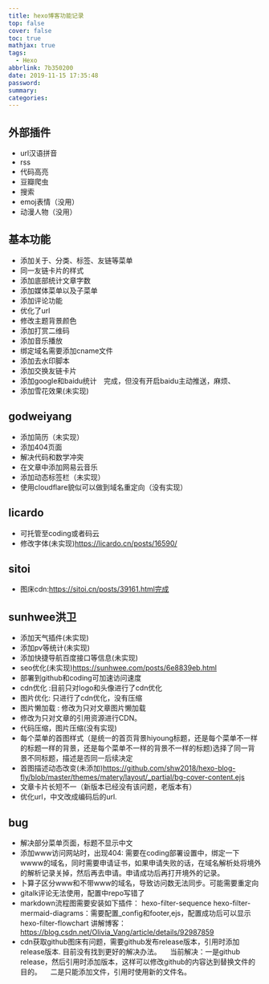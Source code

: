 ```yaml
---
title: hexo博客功能记录
top: false
cover: false
toc: true
mathjax: true
tags:
  - Hexo
abbrlink: 7b350200
date: 2019-11-15 17:35:48
password:
summary:
categories:
---
```


## 外部插件
* url汉语拼音
* rss
* 代码高亮
* 豆瓣爬虫
* 搜索
* emoj表情（没用）
* 动漫人物（没用）

## 基本功能
* 添加关于、分类、标签、友链等菜单
* 同一友链卡片的样式
* 添加底部统计文章字数
* 添加媒体菜单以及子菜单
* 添加评论功能
* 优化了url
* 修改主题背景颜色
* 添加打赏二维码
* 添加音乐播放
* 绑定域名需要添加cname文件
* 添加去水印脚本
* 添加交换友链卡片
* 添加google和baidu统计　完成，但没有开启baidu主动推送，麻烦、
* 添加雪花效果(未实现)

## godweiyang
* 添加简历（未实现）
* 添加404页面
* 解决代码和数学冲突
* 在文章中添加网易云音乐
* 添加动态标签栏（未实现）
* 使用cloudflare貌似可以做到域名重定向（没有实现）

## licardo
* 可托管至coding或者码云
* 修改字体(未实现)https://licardo.cn/posts/16590/

## sitoi
* 图床cdn:https://sitoi.cn/posts/39161.html完成

## sunhwee洪卫
* 添加天气插件(未实现)
* 添加pv等统计(未实现)
* 添加快捷导航百度接口等信息(未实现)
* seo优化(未实现)https://sunhwee.com/posts/6e8839eb.html
* 部署到github和coding可加速访问速度
* cdn优化 :目前只对logo和头像进行了cdn优化
* 图片优化: 只进行了cdn优化，没有压缩
* 图片懒加载 : 修改为只对文章图片懒加载
* 修改为只对文章的引用资源进行CDN。
* 代码压缩，图片压缩(没有实现)
* 每个菜单的首图样式（是统一的首页背景hiyoung标题，还是每个菜单不一样的标题一样的背景，还是每个菜单不一样的背景不一样的标题)选择了同一背景不同标题，描述是否同一后续决定
* 首图描述动态改变(未添加)https://github.com/shw2018/hexo-blog-fly/blob/master/themes/matery/layout/_partial/bg-cover-content.ejs
* 文章卡片长短不一（新版本已经没有该问题，老版本有）
* 优化url，中文改成编码后的url.

## bug
* 解决部分菜单页面，标题不显示中文
* 添加www访问网站时，出现404: 需要在coding部署设置中，绑定一下wwww的域名，同时需要申请证书，如果申请失败的话，在域名解析处将境外的解析记录关掉，然后再去申请。申请成功后再打开境外的记录。
* 卜算子区分www和不带www的域名，导致访问数无法同步。可能需要重定向
* gitalk评论无法使用，配置中repo写错了
* markdown流程图需要安装如下插件：
  hexo-filter-sequence
  hexo-filter-mermaid-diagrams：需要配置_config和footer,ejs，配置成功后可以显示
  hexo-filter-flowchart
  讲解博客：https://blog.csdn.net/Olivia_Vang/article/details/92987859
* cdn获取github图床有问题，需要github发布release版本，引用时添加release版本.
  目前没有找到更好的解决办法。
　当前解决：一是github release，然后引用时添加版本，这样可以修改github的内容达到替换文件的目的。
　二是只能添加文件，引用时使用新的文件名。
